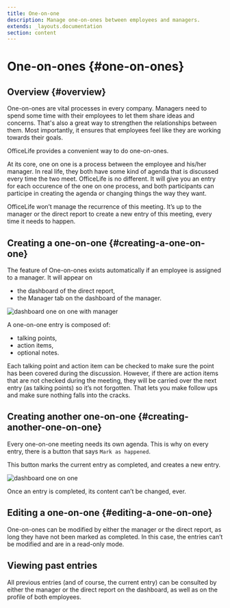 ```yaml
---
title: One-on-one
description: Manage one-on-ones between employees and managers.
extends: _layouts.documentation
section: content
---
```


# One-on-ones {#one-on-ones}

## Overview {#overview}

One-on-ones are vital processes in every company. Managers need to spend some time with their employees to let them share ideas and concerns. That's also a great way to strengthen the relationships between them. Most importantly, it ensures that employees feel like they are working towards their goals.

OfficeLife provides a convenient way to do one-on-ones.

At its core, one on one is a process between the employee and his/her manager. In real life, they both have some kind of agenda that is discussed every time the two meet. OfficeLife is no different. It will give you an entry for each occurence of the one on one process, and both participants can participe in creating the agenda or changing things the way they want.

OfficeLife won’t manage the recurrence of this meeting. It’s up to the manager or the direct report to create a new entry of this meeting, every time it needs to happen.

## Creating a one-on-one {#creating-a-one-on-one}

The feature of One-on-ones exists automatically if an employee is assigned to a manager. It will appear on

* the dashboard of the direct report,
* the Manager tab on the dashboard of the manager.

![dashboard one on one with manager](/assets/img/dashboard_one_on_one_with_manager.png)

A one-on-one entry is composed of:

* talking points,
* action items,
* optional notes.

Each talking point and action item can be checked to make sure the point has been covered during the discussion. However, if there are action items that are not checked during the meeting, they will be carried over the next entry (as talking points) so it’s not forgotten. That lets you make follow ups and make sure nothing falls into the cracks.

## Creating another one-on-one {#creating-another-one-on-one}

Every one-on-one meeting needs its own agenda. This is why on every entry, there is a button that says `Mark as happened`.

This button marks the current entry as completed, and creates a new entry.

![dashboard one on one](/assets/img/dashboard_one_on_one.png)

Once an entry is completed, its content can’t be changed, ever.

## Editing a one-on-one {#editing-a-one-on-one}

One-on-ones can be modified by either the manager or the direct report, as long they have not been marked as completed. In this case, the entries can’t be modified and are in a read-only mode.

## Viewing past entries

All previous entries (and of course, the current entry) can be consulted by either the manager or the direct report on the dashboard, as well as on the profile of both employees.